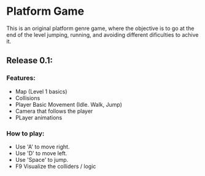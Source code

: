 # Platform Game
This is an original platform genre game, where the objective is to go at the end of the level jumping, running, and avoiding different dificulties to achive it.

## Release 0.1:
### Features:
- Map (Level 1 basics)
- Collisions
- Player Basic Movement (Idle. Walk, Jump)
- Camera that follows the player
- PLayer animations

### How to play:
- Use 'A' to move right.
- Use 'D' to move left. 
- Use 'Space' to jump.
- F9 Visualize the colliders / logic

